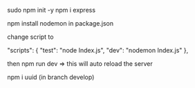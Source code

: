 sudo npm init -y
npm i express

npm install nodemon 
in package.json

change script to

"scripts": {
    "test": "node Index.js",
    "dev": "nodemon Index.js"
  },

then npm run dev => this will auto reload the server 

npm i uuid (in branch develop)